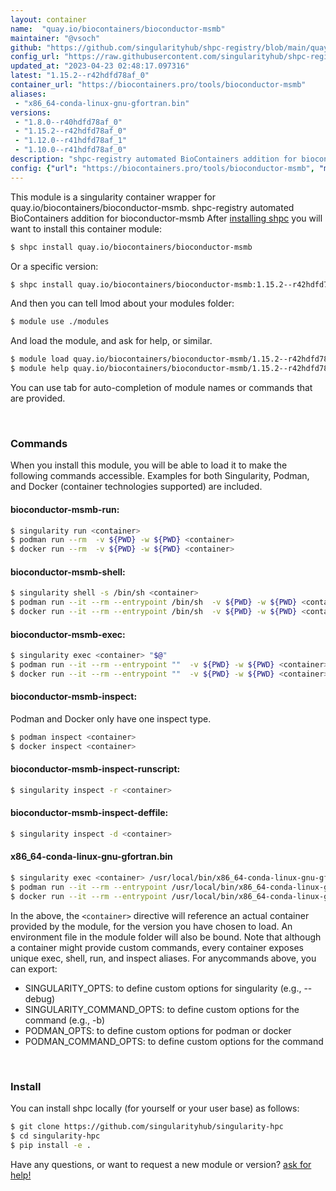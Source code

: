 ```yaml
---
layout: container
name:  "quay.io/biocontainers/bioconductor-msmb"
maintainer: "@vsoch"
github: "https://github.com/singularityhub/shpc-registry/blob/main/quay.io/biocontainers/bioconductor-msmb/container.yaml"
config_url: "https://raw.githubusercontent.com/singularityhub/shpc-registry/main/quay.io/biocontainers/bioconductor-msmb/container.yaml"
updated_at: "2023-04-23 02:48:17.097316"
latest: "1.15.2--r42hdfd78af_0"
container_url: "https://biocontainers.pro/tools/bioconductor-msmb"
aliases:
 - "x86_64-conda-linux-gnu-gfortran.bin"
versions:
 - "1.8.0--r40hdfd78af_0"
 - "1.15.2--r42hdfd78af_0"
 - "1.12.0--r41hdfd78af_1"
 - "1.10.0--r41hdfd78af_0"
description: "shpc-registry automated BioContainers addition for bioconductor-msmb"
config: {"url": "https://biocontainers.pro/tools/bioconductor-msmb", "maintainer": "@vsoch", "description": "shpc-registry automated BioContainers addition for bioconductor-msmb", "latest": {"1.15.2--r42hdfd78af_0": "sha256:9756cbbee0c4e8483ab42072a8170b32a2ab4383da9eab1ee8d86704103253ef"}, "tags": {"1.8.0--r40hdfd78af_0": "sha256:7b6cd660c3e94c3024638632e3452bfe989e883e7f898819b4a4707dfeb65119", "1.15.2--r42hdfd78af_0": "sha256:9756cbbee0c4e8483ab42072a8170b32a2ab4383da9eab1ee8d86704103253ef", "1.12.0--r41hdfd78af_1": "sha256:2f9290c3360fbb51695cb0f753f61dd5f3fa5f462e1e01a0fd834560c61851ea", "1.10.0--r41hdfd78af_0": "sha256:004fe9e7bb8d4a38725621a9e2e86d0fc318a0845860bdf439dc7e1a9673a2e1"}, "docker": "quay.io/biocontainers/bioconductor-msmb", "aliases": {"x86_64-conda-linux-gnu-gfortran.bin": "/usr/local/bin/x86_64-conda-linux-gnu-gfortran.bin"}}
---
```


This module is a singularity container wrapper for quay.io/biocontainers/bioconductor-msmb.
shpc-registry automated BioContainers addition for bioconductor-msmb
After [installing shpc](#install) you will want to install this container module:


```bash
$ shpc install quay.io/biocontainers/bioconductor-msmb
```

Or a specific version:

```bash
$ shpc install quay.io/biocontainers/bioconductor-msmb:1.15.2--r42hdfd78af_0
```

And then you can tell lmod about your modules folder:

```bash
$ module use ./modules
```

And load the module, and ask for help, or similar.

```bash
$ module load quay.io/biocontainers/bioconductor-msmb/1.15.2--r42hdfd78af_0
$ module help quay.io/biocontainers/bioconductor-msmb/1.15.2--r42hdfd78af_0
```

You can use tab for auto-completion of module names or commands that are provided.

<br>

### Commands

When you install this module, you will be able to load it to make the following commands accessible.
Examples for both Singularity, Podman, and Docker (container technologies supported) are included.

#### bioconductor-msmb-run:

```bash
$ singularity run <container>
$ podman run --rm  -v ${PWD} -w ${PWD} <container>
$ docker run --rm  -v ${PWD} -w ${PWD} <container>
```

#### bioconductor-msmb-shell:

```bash
$ singularity shell -s /bin/sh <container>
$ podman run --it --rm --entrypoint /bin/sh  -v ${PWD} -w ${PWD} <container>
$ docker run --it --rm --entrypoint /bin/sh  -v ${PWD} -w ${PWD} <container>
```

#### bioconductor-msmb-exec:

```bash
$ singularity exec <container> "$@"
$ podman run --it --rm --entrypoint ""  -v ${PWD} -w ${PWD} <container> "$@"
$ docker run --it --rm --entrypoint ""  -v ${PWD} -w ${PWD} <container> "$@"
```

#### bioconductor-msmb-inspect:

Podman and Docker only have one inspect type.

```bash
$ podman inspect <container>
$ docker inspect <container>
```

#### bioconductor-msmb-inspect-runscript:

```bash
$ singularity inspect -r <container>
```

#### bioconductor-msmb-inspect-deffile:

```bash
$ singularity inspect -d <container>
```


#### x86_64-conda-linux-gnu-gfortran.bin

```bash
$ singularity exec <container> /usr/local/bin/x86_64-conda-linux-gnu-gfortran.bin
$ podman run --it --rm --entrypoint /usr/local/bin/x86_64-conda-linux-gnu-gfortran.bin   -v ${PWD} -w ${PWD} <container> -c " $@"
$ docker run --it --rm --entrypoint /usr/local/bin/x86_64-conda-linux-gnu-gfortran.bin   -v ${PWD} -w ${PWD} <container> -c " $@"
```



In the above, the `<container>` directive will reference an actual container provided
by the module, for the version you have chosen to load. An environment file in the
module folder will also be bound. Note that although a container
might provide custom commands, every container exposes unique exec, shell, run, and
inspect aliases. For anycommands above, you can export:

 - SINGULARITY_OPTS: to define custom options for singularity (e.g., --debug)
 - SINGULARITY_COMMAND_OPTS: to define custom options for the command (e.g., -b)
 - PODMAN_OPTS: to define custom options for podman or docker
 - PODMAN_COMMAND_OPTS: to define custom options for the command

<br>

### Install

You can install shpc locally (for yourself or your user base) as follows:

```bash
$ git clone https://github.com/singularityhub/singularity-hpc
$ cd singularity-hpc
$ pip install -e .
```

Have any questions, or want to request a new module or version? [ask for help!](https://github.com/singularityhub/singularity-hpc/issues)